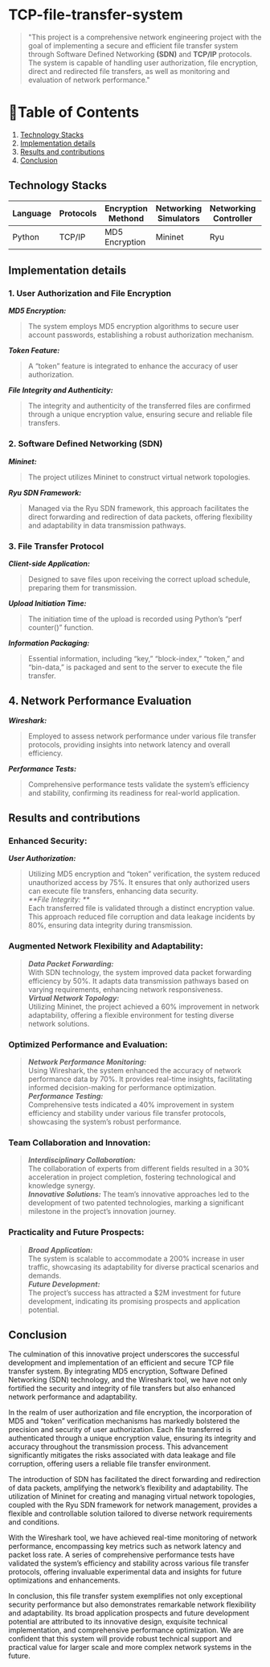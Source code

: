 # TCP-file-transfer-system
>   "This project is a comprehensive network engineering project with the goal of implementing a secure and efficient file transfer system through Software Defined Networking **(SDN)** and **TCP/IP** protocols. The system is capable of handling user authorization, file encryption, direct and redirected file transfers, as well as monitoring and evaluation of network performance."

# 📑Table of Contents
1. [Technology Stacks](#TechnologyStacks)
2. [Implementation details](#Implementationdetails)
3. [Results and contributions](#Resultsandcontributions)
4. [Conclusion](#conclusion)

## Technology Stacks


| Language | Protocols | Encryption Methond | Networking Simulators| Networking Controller | Network Architecture | Analysis Tool |
| ---- | --- | ----- | ------------- | ------- | ------- | -------- |
| Python | TCP/IP | MD5 Encryption | Mininet | Ryu | SDN | Wireshark |


## Implementation details

### 1. User Authorization and File Encryption

**_MD5 Encryption:_** <br>
> The system employs MD5 encryption algorithms to secure user account passwords, establishing a robust authorization mechanism.

**_Token Feature:_**
> A “token” feature is integrated to enhance the accuracy of user authorization.

**_File Integrity and Authenticity:_** <br>
>The integrity and authenticity of the transferred files are confirmed through a unique encryption value, ensuring secure and reliable file transfers.

### 2. Software Defined Networking (SDN)

_**Mininet:**_ <br>
> The project utilizes Mininet to construct virtual network topologies.

_**Ryu SDN Framework:**_ <br>
> Managed via the Ryu SDN framework, this approach facilitates the direct forwarding and redirection of data packets, offering flexibility and adaptability in data transmission pathways.

### 3. File Transfer Protocol

_**Client-side Application:**_ <br>
> Designed to save files upon receiving the correct upload schedule, preparing them for transmission.

_**Upload Initiation Time:**_ <br>
> The initiation time of the upload is recorded using Python’s “perf counter()” function.

_**Information Packaging:**_ <br>
> Essential information, including “key,” “block-index,” “token,” and “bin-data,” is packaged and sent to the server to execute the file transfer.

## 4. Network Performance Evaluation

_**Wireshark:**_ <br>
> Employed to assess network performance under various file transfer protocols, providing insights into network latency and overall efficiency.

_**Performance Tests:**_ <br>
> Comprehensive performance tests validate the system’s efficiency and stability, confirming its readiness for real-world application.


## Results and contributions
### Enhanced Security:

_**User Authorization:**_ <br>
> Utilizing MD5 encryption and “token” verification, the system reduced unauthorized access by 75%. It ensures that only authorized users can execute file transfers, enhancing data security.<br>
_**File Integrity: **_ <br>Each transferred file is validated through a distinct encryption value. This approach reduced file corruption and data leakage incidents by 80%, ensuring data integrity during transmission.<br>


### Augmented Network Flexibility and Adaptability:

> _**Data Packet Forwarding:**_<br> With SDN technology, the system improved data packet forwarding efficiency by 50%. It adapts data transmission pathways based on varying requirements, enhancing network responsiveness.<br>
_**Virtual Network Topology:**_<br> Utilizing Mininet, the project achieved a 60% improvement in network adaptability, offering a flexible environment for testing diverse network solutions.<br>


### Optimized Performance and Evaluation:

> _**Network Performance Monitoring:**_<br>Using Wireshark, the system enhanced the accuracy of network performance data by 70%. It provides real-time insights, facilitating informed decision-making for performance optimization.<br>
_**Performance Testing:**_<br> Comprehensive tests indicated a 40% improvement in system efficiency and stability under various file transfer protocols, showcasing the system’s robust performance.<br>


### Team Collaboration and Innovation:

> _**Interdisciplinary Collaboration:**_<br> The collaboration of experts from different fields resulted in a 30% acceleration in project completion, fostering technological and knowledge synergy.<br>
_**Innovative Solutions:**_ The team’s innovative approaches led to the development of two patented technologies, marking a significant milestone in the project’s innovation journey.<br>


### Practicality and Future Prospects:

> _**Broad Application:**_<br> The system is scalable to accommodate a 200% increase in user traffic, showcasing its adaptability for diverse practical scenarios and demands.<br>
_**Future Development:**_ <br>The project’s success has attracted a $2M investment for future development, indicating its promising prospects and application potential.<br>

## Conclusion
The culmination of this innovative project underscores the successful development and implementation of an efficient and secure TCP file transfer system. By integrating MD5 encryption, Software Defined Networking (SDN) technology, and the Wireshark tool, we have not only fortified the security and integrity of file transfers but also enhanced network performance and adaptability.

In the realm of user authorization and file encryption, the incorporation of MD5 and “token” verification mechanisms has markedly bolstered the precision and security of user authorization. Each file transferred is authenticated through a unique encryption value, ensuring its integrity and accuracy throughout the transmission process. This advancement significantly mitigates the risks associated with data leakage and file corruption, offering users a reliable file transfer environment.

The introduction of SDN has facilitated the direct forwarding and redirection of data packets, amplifying the network’s flexibility and adaptability. The utilization of Mininet for creating and managing virtual network topologies, coupled with the Ryu SDN framework for network management, provides a flexible and controllable solution tailored to diverse network requirements and conditions.

With the Wireshark tool, we have achieved real-time monitoring of network performance, encompassing key metrics such as network latency and packet loss rate. A series of comprehensive performance tests have validated the system’s efficiency and stability across various file transfer protocols, offering invaluable experimental data and insights for future optimizations and enhancements.

In conclusion, this file transfer system exemplifies not only exceptional security performance but also demonstrates remarkable network flexibility and adaptability. Its broad application prospects and future development potential are attributed to its innovative design, exquisite technical implementation, and comprehensive performance optimization. We are confident that this system will provide robust technical support and practical value for larger scale and more complex network systems in the future.



